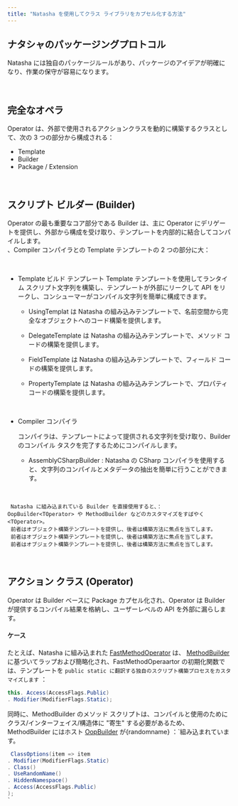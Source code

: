 ```yaml
---
title: "Natasha を使用してクラス ライブラリをカプセル化する方法"
---
```


## ナタシャのパッケージングプロトコル

Natasha には独自のパッケージルールがあり、パッケージのアイデアが明確になり、作業の保守が容易になります。

<br/>

## 完全なオペラ

Operator は、外部で使用されるアクションクラスを動的に構築するクラスとして、次の 3 つの部分から構成される：

- Template
- Builder
- Package / Extension

<br/>

## スクリプト ビルダー (Builder)

Operator の最も重要なコア部分である Builder は、主に Operator にデリゲートを提供し、外部から構成を受け取り、テンプレートを内部的に結合してコンパイルします。  
、Compiler コンパイラとの Template テンプレートの 2 つの部分に大：

<br/>

- Template ビルド テンプレート Template テンプレートを使用してランタイム スクリプト文字列を構築し、テンプレートが外部にリークして API をリークし、コンシューマーがコンパイル文字列を簡単に構成できます。
  - UsingTemplat は Natasha の組み込みテンプレートで、名前空間から完全なオブジェクトへのコード構築を提供します。
  - DelegateTemplate は Natasha の組み込みテンプレートで、メソッド コードの構築を提供します。

  - FieldTemplate は Natasha の組み込みテンプレートで、フィールド コードの構築を提供します。

  - PropertyTemplate は Natasha の組み込みテンプレートで、プロパティ コードの構築を提供します。

<br/>

   - Compiler コンパイラ

        コンパイラは、テンプレートによって提供される文字列を受け取り、Builder のコンパイル タスクを完了するためにコンパイルします。

      - AssemblyCSharpBuilder : Natasha の CSharp コンパイラを使用すると、文字列のコンパイルとメタデータの抽出を簡単に行うことができます。


<br/>

     Natasha に組み込まれている Builder を直接使用すると、： OopBuilder<TOperator> や MethodBuilder などのカスタマイズをすばやく<TOperator>。
     前者はオブジェクト構築テンプレートを提供し、後者は構築方法に焦点を当てします。
     前者はオブジェクト構築テンプレートを提供し、後者は構築方法に焦点を当てします。
     前者はオブジェクト構築テンプレートを提供し、後者は構築方法に焦点を当てします。

<br/>

## アクション クラス (Operator)

Operator は Builder ベースに Package カプセル化され、Operator は Builder が提供するコンパイル結果を格納し、ユーザーレベルの API を外部に漏らします。
<br/>

#### ケース

たとえば、Natasha に組み込まれた [FastMethodOperator](https://github.com/dotnetcore/Natasha/blob/master/src/Natasha.CSharp/Natasha.CSharp.Template/Api/Level1/Operator/FastMethodOperator.cs) は、 [MethodBuilder](https://github.com/dotnetcore/Natasha/blob/master/src/Natasha.CSharp/Natasha.CSharp.Template/Builder/MethodBuilder.cs) に基づいてラップおよび簡略化され、FastMethodOperaartor の初期化関数では、テンプレートを `public static に翻訳する独自のスクリプト構築プロセスをカスタマイズします` ：

```cs
this. Access(AccessFlags.Public)
. Modifier(ModifierFlags.Static);
```

同時に、MethodBuilder のメソッド スクリプトは、コンパイルと使用のためにクラス/インターフェイス/構造体に "寄生" する必要があるため、MethodBuilder にはホスト [OopBuilder](https://github.com/dotnetcore/Natasha/blob/master/src/Natasha.CSharp/Natasha.CSharp.Template/Builder/MethodBuilder.cs#L24) が</code>{randomname} ：`組み込まれています。

```cs
 ClassOptions(item => item
. Modifier(ModifierFlags.Static)
. Class()
. UseRandomName()
. HiddenNamespace()
. Access(AccessFlags.Public)
);
`
```
